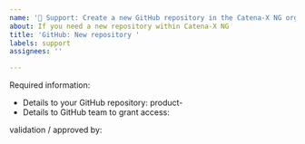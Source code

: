 ```yaml
---
name: '📂 Support: Create a new GitHub repository in the Catena-X NG organisation'
about: If you need a new repository within Catena-X NG
title: 'GitHub: New repository '
labels: support
assignees: ''

---
```


Required information:
- Details to your GitHub repository: product-<!-- Your_Product_Name -->
- Details to GitHub team to grant access: <!-- github_team_name -->

validation / approved by: <!-- Please add your Product_Owner_GitHub-User-ID -->
